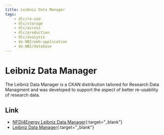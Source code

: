 ```yaml
---
title: Leibniz Data Manager
tags:
    - dlc/re-use
    - dlc/storage
    - dlc/access
    - dlc/production
    - dlc/analysis
    - de.NBI/web-application
    - de.NBI/database
---
```

# Leibniz Data Manager
The Leibniz Data Manager is a CKAN distribution tailored for Research Data Managment and was developed to support the aspect of better re-usability of research data.

## Link
- [NFDI4Energy Leibniz Data Manager](https://service.tib.eu/ldm_nfdi4energy/ldmservice/){:target="_blank"}
- [Leibniz Data Manager](https://service.tib.eu/ldmservice/){:target="_blank"}